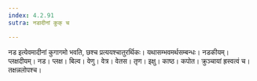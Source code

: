 ```yaml
---
index: 4.2.91
sutra: नडादीनां कुक् च

---
```

नड इत्येवमादीनां कुगागमो भवति, छश्च प्रत्ययश्चातुरर्थिकः। यथासम्भवमर्थसम्बन्धः। नडकीयम्। प्लक्षदीयम्। नड। प्लक्ष। बिल्व। वेणु। वेत्र। वेतस। तृण। इक्षु। काष्ठ। कपोत। क्रुञ्चायां ह्रस्वत्वं च। तक्षन्नलोपश्च।